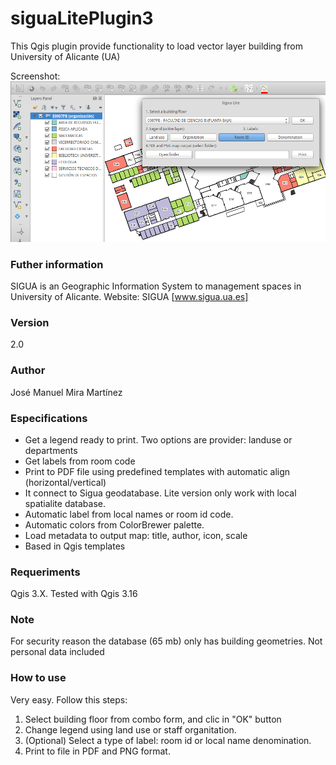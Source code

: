 # siguaLitePlugin3

This Qgis plugin provide functionality to load vector layer building from University of Alicante (UA)

Screenshot:
![alt text](  https://github.com/josemamira/SiguaLitePlugin/raw/master/SiguaLite/doc/screenshot.png "Captura")
### Futher information
SIGUA is an Geographic Information System to management spaces in University of Alicante. Website: SIGUA [www.sigua.ua.es]

### Version
2.0

### Author
José Manuel Mira Martínez

### Especifications
  - Get a legend ready to print. Two options are provider: landuse or departments 
  - Get labels from room code 
  - Print to PDF file using predefined templates with automatic align (horizontal/vertical) 
  - It connect to Sigua geodatabase. Lite version only work with local spatialite database.
  - Automatic label from local names or room id code.
  - Automatic colors from ColorBrewer palette.
  - Load metadata to output map: title, author, icon, scale
  - Based in Qgis templates
  
### Requeriments
Qgis 3.X.
Tested with Qgis 3.16

### Note
For security reason the database (65 mb) only has building geometries. Not personal data included

### How to use
Very easy. Follow this steps:
1. Select building floor from combo form, and clic in "OK" button
2. Change legend using land use or staff organitation.
3. (Optional) Select a type of label: room id or local name denomination. 
4. Print to file in PDF and PNG format.
